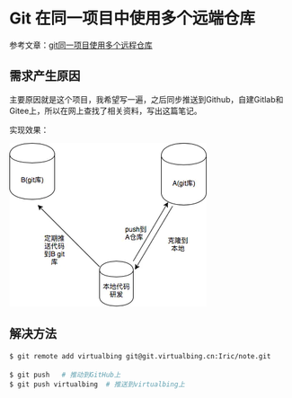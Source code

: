 # Git 在同一项目中使用多个远端仓库

参考文章：[git同一项目使用多个远程仓库](https://www.jianshu.com/p/4cd46619b3a5)

## 需求产生原因

主要原因就是这个项目，我希望写一遍，之后同步推送到Github，自建Gitlab和Gitee上，所以在网上查找了相关资料，写出这篇笔记。

实现效果：

![同一项目多远端示意图](assets/images/同一项目多远端示意图.jpg)

## 解决方法

```bash
$ git remote add virtualbing git@git.virtualbing.cn:Iric/note.git

$ git push   # 推动到GitHub上
$ git push virtualbing  # 推送到virtualbing上
```
